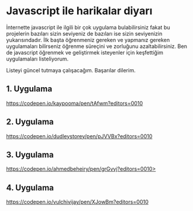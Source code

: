 # Javascript ile harikalar diyarı
İnternette javascript ile ilgili bir çok uygulama bulabilirsiniz fakat bu projelerin bazıları sizin seviyeniz de bazıları ise sizin seviyenizin yukarısındadır. İlk başta öğrenmeniz gereken ve yapmanız gereken uygulamaları bilirseniz öğrenme süreçini ve zorluğunu azaltabilirsiniz. Ben de javascript öğrenmek ve geliştirmek isteyenler için keşfettiğim uygulamaları listeliyorum.

Listeyi güncel tutmaya çalışacağım.
Başarılar dilerim. 

## 1. Uygulama
https://codepen.io/kaypooma/pen/tAfwm?editors=0010

## 2. Uygulama
https://codepen.io/dudleystorey/pen/pJVVBx?editors=0010

## 3. Uygulama
https://codepen.io/ahmedbeheiry/pen/grGvvj?editors=0010>

## 4. Uygulama
https://codepen.io/vulchivijay/pen/XJowBm?editors=0010




